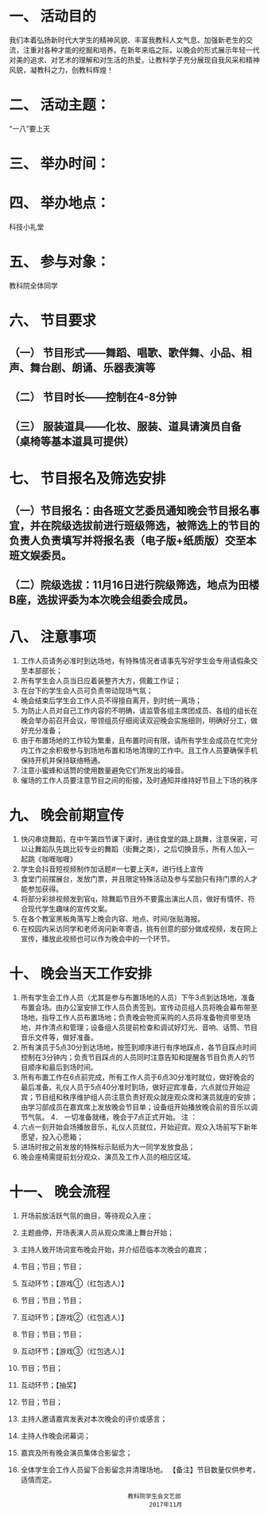 # 一、 活动目的
我们本着弘扬新时代大学生的精神风貌、丰富我教科人文气息、加强新老生的交流，注重对各种才能的挖掘和培养。在新年来临之际，以晚会的形式展示年轻一代对美的追求、对艺术的理解和对生活的热爱。让教科学子充分展现自我风采和精神风貌，凝教科之力，创教科辉煌！ 

# 二、 活动主题： 
“一八”要上天
# 三、 举办时间： 
# 四、 举办地点：
科技小礼堂
# 五、 参与对象：
教科院全体同学

# 六、 节目要求
## （一） 节目形式——舞蹈、唱歌、歌伴舞、小品、相声、舞台剧、朗诵、乐器表演等 
## （二） 节目时长——控制在4-8分钟
## （三） 服装道具——化妆、服装、道具请演员自备（桌椅等基本道具可提供）


# 七、 节目报名及筛选安排
## （一）节目报名：由各班文艺委员通知晚会节目报名事宜，并在院级选拔前进行班级筛选，被筛选上的节目的负责人负责填写并将报名表（电子版+纸质版）交至本班文娱委员。
## （二）院级选拔：11月16日进行院级筛选，地点为田楼B座，选拔评委为本次晚会组委会成员。

# 八、 注意事项
1. 工作人员请务必准时到达场地，有特殊情况者请事先写好学生会专用请假条交至本部部长；
2. 所有学生会人员当日应着装整齐大方，佩戴工作证；
3. 在台下的学生会人员可负责带动现场气氛；
4. 晚会结束后学生会工作人员不得擅自离开，到时统一离场；
5. 为防止人员对自己工作内容的不明确，请监管各组主席团成员、各组的组长在晚会举办前召开会议，带领组员仔细阅读双迎晚会实施细则，明确好分工，做好充分准备；
6. 由于布置场地的工作较为繁重，且布置时间有限，请所有学生会成员在忙完分内工作之余积极参与到场地布置和场地清理的工作中。且工作人员要确保手机保持开机并保持联络畅通。
7. 注意小蜜蜂和话筒的使用数量避免它们所发出的噪音。
8. 催场的工作人员要注意节目之间的衔接，及时通知并维持好节目上下场的秩序


# 九、 晚会前期宣传
1. 快闪串烧舞蹈，在中午第四节课下课时，通往食堂的路上跳舞，注意保密，可以让舞蹈队先跳比较专业的舞蹈（街舞之类），之后切换音乐，所有人加入一起跳《咖喱咖喱》
2. 学生会抖音短视频制作加话题#一七要上天#，进行线上宣传
3. 食堂门前摆展台，发放门票，并且限定特殊活动及参与奖励只有持门票的人才能参加获得。
4. 将部分彩排视频发到官q，除舞蹈节目外不要露出演出人员，做好有情怀、符合现代学生趣味的宣传文案。
5. 在各个教室黑板角落写上晚会内容、地点、时间/张贴海报。
6. 在校园内采访同学和老师询问新年寄语，挑有创意的部分做成视频，发在网上宣传，播放此视频也可以作为晚会中的一个环节。

# 十、 晚会当天工作安排
1. 所有学生会工作人员（尤其是参与布置场地的人员）下午3点到达场地，准备布置会场。由办公室安排工作人员负责签到。宣传动员组人员将晚会幕布带至场地，指导工作人员布置场地；负责晚会物资采购的人员将准备物资带至场地，并作清点和管理；设备组人员提前检查和调试好灯光、音响、话筒、节目音乐文件等，做好准备。
2. 所有演员于5点30分到达场地，按签到顺序进行有序地踩点，各节目踩点时间控制在3分钟内；负责节目踩点的人员同时注意告知和提醒各节目负责人的节目顺序和最后到场时间。
3. 所有布置工作在6点前完成，所有工作人员于6点30分准时就位，做好晚会的最后准备。礼仪人员于5点40分准时到场，做好迎宾准备，六点就位开始迎宾；节目组和秩序维护组人员注意负责好观众就座观众席和演员就座的安排；由学习部成员在嘉宾席上发放晚会节目单；设备组开始播放晚会前的音乐以调节气氛。
4． 一切准备就绪，晚会于7点正式开始。
注 ：
1. 六点一刻开始会场播放音乐，礼仪人员就位，开始迎宾。观众入场前写下新年愿望，投入心愿箱；
2. 进场时按之前发放的特殊标示贴纸为大一同学发放食品；
3. 晚会座椅需提前划分观众、演员及工作人员的相应区域。


# 十一、 晚会流程
1. 开场前放活跃气氛的曲目，等待观众入座；
2. 主题曲停，开场表演人员从观众席涌上舞台开始；
2. 主持人致开场词宣布晚会开始，并介绍莅临本次晚会的嘉宾；
3. 节目；节目；节目；
4. 互动环节；【游戏①（红包选人）】
5. 节目；节目；节目；
6. 互动环节；【游戏②（红包选人）】
7. 节目；节目；节目；
8. 互动环节；【游戏③（红包选人）】
9. 节目；节目；
10. 互动环节；【抽奖】
11. 节目；节目；
12. 主持人邀请嘉宾发表对本次晚会的评价或感言；
13. 主持人作晚会闭幕词；
14. 嘉宾及所有晚会演员集体合影留念；
15. 全体学生会工作人员留下合影留念并清理场地。
【备注】节目数量仅供参考，适情而定。


                                      教科院学生会文艺部
                                            2017年11月


